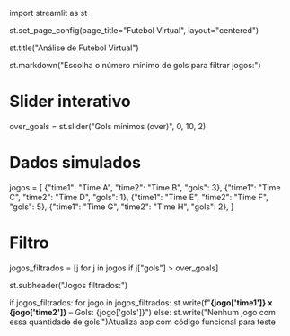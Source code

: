 import streamlit as st

st.set_page_config(page_title="Futebol Virtual", layout="centered")

st.title("Análise de Futebol Virtual")

st.markdown("Escolha o número mínimo de gols para filtrar jogos:")

# Slider interativo
over_goals = st.slider("Gols mínimos (over)", 0, 10, 2)

# Dados simulados
jogos = [
    {"time1": "Time A", "time2": "Time B", "gols": 3},
    {"time1": "Time C", "time2": "Time D", "gols": 1},
    {"time1": "Time E", "time2": "Time F", "gols": 5},
    {"time1": "Time G", "time2": "Time H", "gols": 2},
]

# Filtro
jogos_filtrados = [j for j in jogos if j["gols"] > over_goals]

st.subheader("Jogos filtrados:")

if jogos_filtrados:
    for jogo in jogos_filtrados:
        st.write(f"**{jogo['time1']} x {jogo['time2']}** – Gols: {jogo['gols']}")
else:
    st.write("Nenhum jogo com essa quantidade de gols.")Atualiza app com código funcional para teste
